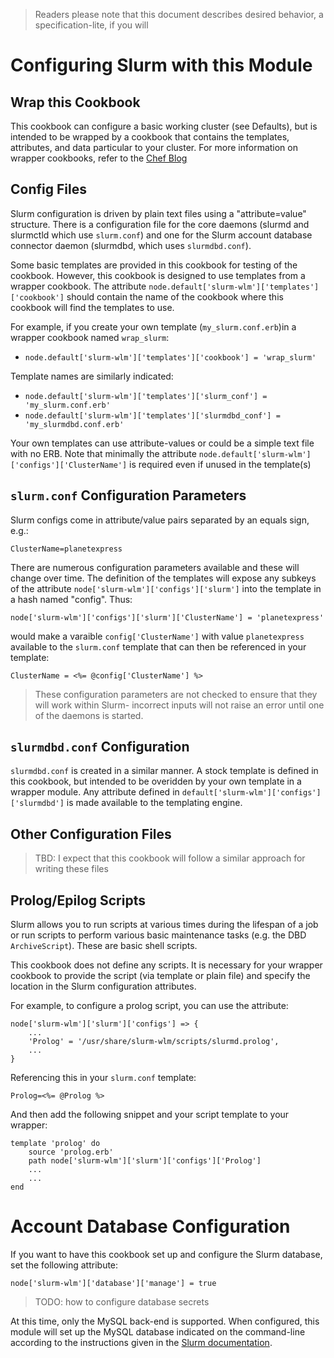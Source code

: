 > Readers please note that this document describes desired behavior, a
> specification-lite, if you will

# Configuring Slurm with this Module

## Wrap this Cookbook

This cookbook can configure a basic working cluster (see Defaults), but is
intended to be wrapped by a cookbook that contains the templates, attributes,
and data particular to your cluster.  For more information on wrapper
cookbooks, refer to the [Chef Blog](https://www.chef.io/blog/2013/12/03/doing-wrapper-cookbooks-right/)

## Config Files

Slurm configuration is driven by plain text files using a "attribute=value"
structure.  There is a configuration file for the core daemons (slurmd and
slurmctld which use `slurm.conf`) and one for the Slurm account database
connector daemon (slurmdbd, which uses `slurmdbd.conf`). 

Some basic templates are provided in this cookbook for testing of the cookbook. However, this cookbook is designed to use templates from a wrapper cookbook.  The attribute `node.default['slurm-wlm']['templates']['cookbook']` should contain the name of the cookbook where this cookbook will find the templates to use.

For example, if you create your own template (`my_slurm.conf.erb`)in
a wrapper cookbook named `wrap_slurm`:

- `node.default['slurm-wlm']['templates']['cookbook'] = 'wrap_slurm'`

Template names are similarly indicated:

- `node.default['slurm-wlm']['templates']['slurm_conf'] = 'my_slurm.conf.erb'`
- `node.default['slurm-wlm']['templates']['slurmdbd_conf'] = 'my_slurmdbd.conf.erb'`

Your own templates can use attribute-values or could be a simple text file with no ERB.  Note that minimally the attribute `node.default['slurm-wlm']['configs']['ClusterName']` is required even if unused in the template(s)

## `slurm.conf` Configuration Parameters

Slurm configs come in attribute/value pairs separated by an equals sign, e.g.:

    ClusterName=planetexpress

There are numerous configuration parameters available and these will change over time.  The definition of the templates will expose any subkeys of the attribute `node['slurm-wlm']['configs']['slurm']` into the template in a hash named "config".  Thus:

`node['slurm-wlm']['configs']['slurm']['ClusterName'] = 'planetexpress'`

would make a varaible `config['ClusterName']` with value `planetexpress` available to the `slurm.conf` template that can then be referenced in your template:

`ClusterName = <%= @config['ClusterName'] %>`
    
> These configuration parameters are not checked to ensure that they will work within Slurm- incorrect inputs will not raise an error until one of the daemons is started.

## `slurmdbd.conf` Configuration

`slurmdbd.conf` is created in a similar manner.  A stock template is defined in this cookbook, but intended to be overidden by your own template in a wrapper module.  Any attribute defined in `default['slurm-wlm']['configs']['slurmdbd']` is made available to the templating engine.

## Other Configuration Files

> TBD: I expect that this cookbook will follow a similar approach for writing these files

## Prolog/Epilog Scripts

Slurm allows you to run scripts at various times during the lifespan of a job
or run scripts to perform various basic maintenance tasks (e.g. the DBD
`ArchiveScript`).  These are basic shell scripts.

This cookbook does not define any scripts.  It is necessary for your wrapper
cookbook to provide the script (via template or plain file) and specify the
location in the Slurm configuration attributes.

For example, to configure a prolog script, you can use the attribute:

    node['slurm-wlm']['slurm']['configs'] => {
        ...
        'Prolog' = '/usr/share/slurm-wlm/scripts/slurmd.prolog',
        ...
    }

Referencing this in your `slurm.conf` template:

    Prolog=<%= @Prolog %>

And then add the following snippet and your script template to your wrapper:

    template 'prolog' do
        source 'prolog.erb'
        path node['slurm-wlm']['slurm']['configs']['Prolog']
        ...
        ...
    end

# Account Database Configuration

If you want to have this cookbook set up and configure the Slurm database, set
the following attribute:

    node['slurm-wlm']['database']['manage'] = true

> TODO: how to configure database secrets

At this time, only the MySQL back-end is supported.  When configured, this
module will set up the MySQL database indicated on the command-line according
to the instructions given in the [Slurm
documentation](http://slurm.schedmd.com/accounting.html).



